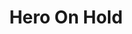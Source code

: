 ---
title: "Hero On Hold"
description: "A top-down story-based game developed in collaboration with a team of six."
image:
    url: ""
    alt: "LCD displaying \"Hello World\" connected to Arduino board"
link: "https://github.com/msmijis/Hero-On-Hold"
tags: [c#, game-dev, collaborative]
---